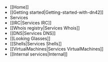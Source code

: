  * [[Home]]
  * [[Getting started|Getting-started-with-dn42]]
 * Services
  * [[IRC|Services IRC]]
  * [[Whois registry|Services Whois]]
  * [[DNS|Services DNS]]
  * [[Looking Glasses]]
  * [[Shells|Services Shells]]
  * [[VirtualMachines|Services VirtualMachines]]
  * [[Internal services|Internal]]